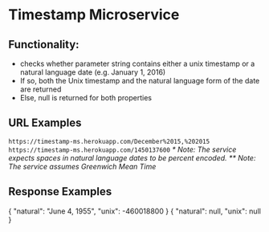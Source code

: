# Timestamp Microservice
## Functionality:
* checks whether parameter string contains either a unix timestamp or a natural language date (e.g. January 1, 2016)
* If so, both the Unix timestamp and the natural language form of the date are returned
* Else, null is returned for both properties

## URL Examples
``https://timestamp-ms.herokuapp.com/December%2015,%202015``
``https://timestamp-ms.herokuapp.com/1450137600``
_* Note: The service expects spaces in natural language dates to be percent encoded._
_** Note: The service assumes Greenwich Mean Time_

## Response Examples
{ "natural": "June 4, 1955", "unix": -460018800 }
{ "natural": null, "unix": null }
